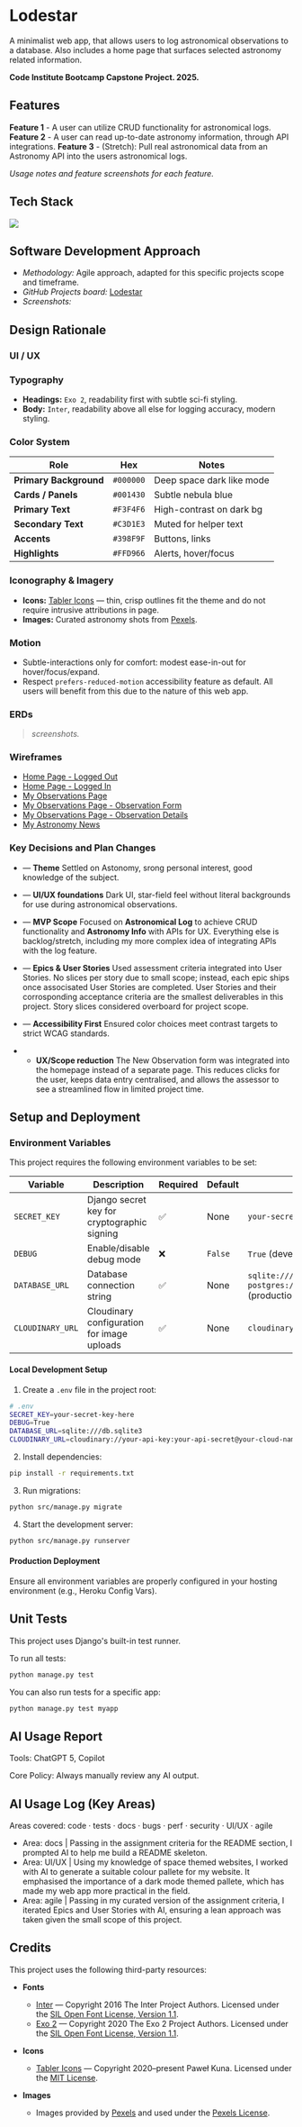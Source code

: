 # Lodestar

A minimalist web app, that allows users to log astronomical observations to a database. Also includes a home page that surfaces selected astronomy related information.

**Code Institute Bootcamp Capstone Project. 2025.**

## Features

**Feature 1** - A user can utilize CRUD functionality for astronomical logs.
**Feature 2** - A user can read up-to-date astronomy information, through API integrations.
**Feature 3** - (Stretch): Pull real astronomical data from an Astronomy API into the users astronomical logs.

_Usage notes and feature screenshots for each feature._

## Tech Stack

<p align="left">
  <img src="https://skillicons.dev/icons?i=html,css,js,django,postgres,heroku" />
</p>

## Software Development Approach

-   _Methodology:_ Agile approach, adapted for this specific projects scope and timeframe.
-   _GitHub Projects board:_ [Lodestar](https://github.com/users/curtisnlogan/projects/12/views/1)
-   _Screenshots:_

## Design Rationale

### UI / UX

### Typography

-   **Headings:** `Exo 2`, readability first with subtle sci-fi styling.
-   **Body:** `Inter`, readability above all else for logging accuracy, modern styling.

### Color System

| Role                   | Hex       | Notes                     |
| ---------------------- | --------- | ------------------------- |
| **Primary Background** | `#000000` | Deep space dark like mode |
| **Cards / Panels**     | `#001430` | Subtle nebula blue        |
| **Primary Text**       | `#F3F4F6` | High-contrast on dark bg  |
| **Secondary Text**     | `#C3D1E3` | Muted for helper text     |
| **Accents**            | `#398F9F` | Buttons, links            |
| **Highlights**         | `#FFD966` | Alerts, hover/focus       |

### Iconography & Imagery

-   **Icons:** [Tabler Icons](https://tabler.io/icons) — thin, crisp outlines fit the theme and do not require intrusive attributions in page.
-   **Images:** Curated astronomy shots from [Pexels](https://www.pexels.com/).

### Motion

-   Subtle-interactions only for comfort: modest ease-in-out for hover/focus/expand.
-   Respect `prefers-reduced-motion` accessibility feature as default. All users will benefit from this due to the nature of this web app.

### ERDs

> _screenshots._

### Wireframes

-   [Home Page - Logged Out](https://share.balsamiq.com/c/7bNH8SRv4DGu45XFubGoEr.jpg)
-   [Home Page - Logged In](https://share.balsamiq.com/c/5W8FNdetQaXZaK1yHdnKoP.jpg)
-   [My Observations Page](https://share.balsamiq.com/c/e1tdS3XZPHJzkwwG5rTtyP.jpg)
-   [My Observations Page - Observation Form](https://share.balsamiq.com/c/wWf9BTFpRmpxfnmenumcJM.jpg)
-   [My Observations Page - Observation Details](https://share.balsamiq.com/c/6z2jMcSR4W3uyZqSnRwRZw.jpg)
-   [My Astronomy News](https://share.balsamiq.com/c/tPYprGczYJDAPKk2HX7RyM.jpg)

### Key Decisions and Plan Changes

-   — **Theme**
    Settled on Astonomy, srong personal interest, good knowledge of the subject.

-   — **UI/UX foundations**
    Dark UI, star-field feel without literal backgrounds for use during astronomical observations.

-   — **MVP Scope**
    Focused on **Astronomical Log** to achieve CRUD functionality and **Astronomy Info** with APIs for UX. Everything else is backlog/stretch, including my more complex idea of integrating APIs with the log feature.

-   — **Epics & User Stories**
    Used assessment criteria integrated into User Stories. No slices per story due to small scope; instead, each epic ships once associsated User Stories are completed. User Stories and their corrosponding acceptance criteria are the smallest deliverables in this project. Story slices considered overboard for project scope.

-   — **Accessibility First**
    Ensured color choices meet contrast targets to strict WCAG standards.

-   -   **UX/Scope reduction**
        The New Observation form was integrated into the homepage instead of a separate page. This reduces clicks for the user, keeps data entry centralised, and allows the assessor to see a streamlined flow in limited project time.

## Setup and Deployment

### Environment Variables

This project requires the following environment variables to be set:

| Variable         | Description                                 | Required | Default | Example                                                                          |
| ---------------- | ------------------------------------------- | -------- | ------- | -------------------------------------------------------------------------------- |
| `SECRET_KEY`     | Django secret key for cryptographic signing | ✅       | None    | `your-secret-key-here`                                                           |
| `DEBUG`          | Enable/disable debug mode                   | ❌       | `False` | `True` (development), `False` (production)                                       |
| `DATABASE_URL`   | Database connection string                  | ✅       | None    | `sqlite:///db.sqlite3` (local), `postgres://user:pass@host:port/db` (production) |
| `CLOUDINARY_URL` | Cloudinary configuration for image uploads  | ✅       | None    | `cloudinary://api_key:api_secret@cloud_name`                                     |

#### Local Development Setup

1. Create a `.env` file in the project root:

```bash
# .env
SECRET_KEY=your-secret-key-here
DEBUG=True
DATABASE_URL=sqlite:///db.sqlite3
CLOUDINARY_URL=cloudinary://your-api-key:your-api-secret@your-cloud-name
```

2. Install dependencies:

```bash
pip install -r requirements.txt
```

3. Run migrations:

```bash
python src/manage.py migrate
```

4. Start the development server:

```bash
python src/manage.py runserver
```

#### Production Deployment

Ensure all environment variables are properly configured in your hosting environment (e.g., Heroku Config Vars).

## Unit Tests

This project uses Django's built-in test runner.

To run all tests:

```bash
python manage.py test
```

You can also run tests for a specific app:

```bash
python manage.py test myapp
```

## AI Usage Report

Tools: ChatGPT 5, Copilot

Core Policy: Always manually review any AI output.

## AI Usage Log (Key Areas)

Areas covered: code · tests · docs · bugs · perf · security · UI/UX · agile

-   Area: docs | Passing in the assignment criteria for the README section, I prompted AI to help me build a README skeleton.
-   Area: UI/UX | Using my knowledge of space themed websites, I worked with AI to generate a suitable colour pallete for my website. It emphasised the importance of a dark mode themed pallete, which has made my web app more practical in the field.
-   Area: agile | Passing in my curated version of the assignment criteria, I iterated Epics and User Stories with AI, ensuring a lean approach was taken given the small scope of this project.

## Credits

This project uses the following third-party resources:

-   **Fonts**

    -   [Inter](https://github.com/rsms/inter) — Copyright 2016 The Inter Project Authors. Licensed under the [SIL Open Font License, Version 1.1](https://openfontlicense.org/).
    -   [Exo 2](https://fonts.google.com/specimen/Exo+2) — Copyright 2020 The Exo 2 Project Authors. Licensed under the [SIL Open Font License, Version 1.1](https://openfontlicense.org/).

-   **Icons**

    -   [Tabler Icons](https://tabler.io/icons) — Copyright 2020–present Paweł Kuna. Licensed under the [MIT License](https://github.com/tabler/tabler-icons/blob/master/LICENSE).

-   **Images**
    -   Images provided by [Pexels](https://www.pexels.com/) and used under the [Pexels License](https://www.pexels.com/license/).
